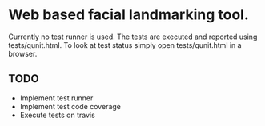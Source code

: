 # Web based facial landmarking tool.

Currently no test runner is used.  The tests are executed and reported using tests/qunit.html.
To look at test status simply open tests/qunit.html in a browser. 

## TODO
* Implement test runner
* Implement test code coverage
* Execute tests on travis
